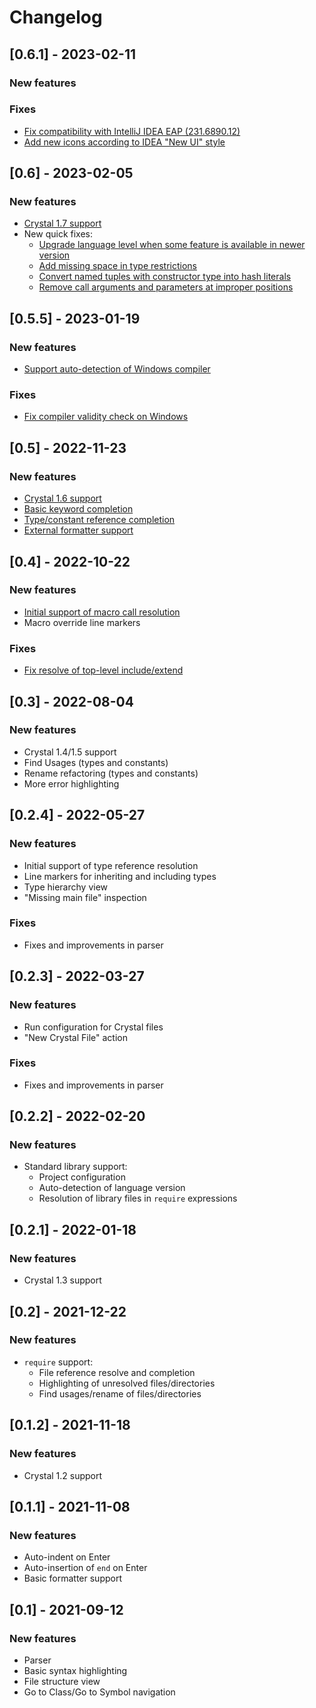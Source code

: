 # Changelog

## [0.6.1] - 2023-02-11

### New features

### Fixes

- [Fix compatibility with IntelliJ IDEA EAP (231.6890.12)](https://github.com/asedunov/intellij-crystal-lang/issues/38)
- [Add new icons according to IDEA "New UI" style](https://github.com/asedunov/intellij-crystal-lang/issues/37)

## [0.6] - 2023-02-05

### New features

- [Crystal 1.7 support](https://github.com/asedunov/intellij-crystal-lang/issues/32)
- New quick fixes:
  - [Upgrade language level when some feature is available in newer version](https://github.com/asedunov/intellij-crystal-lang/issues/33)
  - [Add missing space in type restrictions](https://github.com/asedunov/intellij-crystal-lang/issues/34)
  - [Convert named tuples with constructor type into hash literals](https://github.com/asedunov/intellij-crystal-lang/issues/35)
  - [Remove call arguments and parameters at improper positions](https://github.com/asedunov/intellij-crystal-lang/issues/36)

## [0.5.5] - 2023-01-19

### New features

- [Support auto-detection of Windows compiler](https://github.com/asedunov/intellij-crystal-lang/issues/31) 

### Fixes

- [Fix compiler validity check on Windows](https://github.com/asedunov/intellij-crystal-lang/issues/29)

## [0.5] - 2022-11-23

### New features

- [Crystal 1.6 support](https://github.com/asedunov/intellij-crystal-lang/issues/25)
- [Basic keyword completion](https://github.com/asedunov/intellij-crystal-lang/issues/8)
- [Type/constant reference completion](https://github.com/asedunov/intellij-crystal-lang/issues/9)
- [External formatter support](https://github.com/asedunov/intellij-crystal-lang/issues/10)

## [0.4] - 2022-10-22

### New features

- [Initial support of macro call resolution](https://github.com/asedunov/intellij-crystal-lang/issues/21)
- Macro override line markers

### Fixes

- [Fix resolve of top-level include/extend](https://github.com/asedunov/intellij-crystal-lang/issues/24)

## [0.3] - 2022-08-04

### New features

- Crystal 1.4/1.5 support
- Find Usages (types and constants)
- Rename refactoring (types and constants)
- More error highlighting

## [0.2.4] - 2022-05-27

### New features

- Initial support of type reference resolution
- Line markers for inheriting and including types
- Type hierarchy view
- "Missing main file" inspection

### Fixes

- Fixes and improvements in parser

## [0.2.3] - 2022-03-27

### New features

- Run configuration for Crystal files
- "New Crystal File" action

### Fixes

- Fixes and improvements in parser

## [0.2.2] - 2022-02-20

### New features

- Standard library support:
  - Project configuration
  - Auto-detection of language version
  - Resolution of library files in `require` expressions

## [0.2.1] - 2022-01-18

### New features

- Crystal 1.3 support

## [0.2] - 2021-12-22

### New features

- `require` support:
  - File reference resolve and completion
  - Highlighting of unresolved files/directories
  - Find usages/rename of files/directories

## [0.1.2] - 2021-11-18

### New features

- Crystal 1.2 support

## [0.1.1] - 2021-11-08

### New features

- Auto-indent on Enter
- Auto-insertion of `end` on Enter
- Basic formatter support

## [0.1] - 2021-09-12

### New features

- Parser
- Basic syntax highlighting
- File structure view
- Go to Class/Go to Symbol navigation